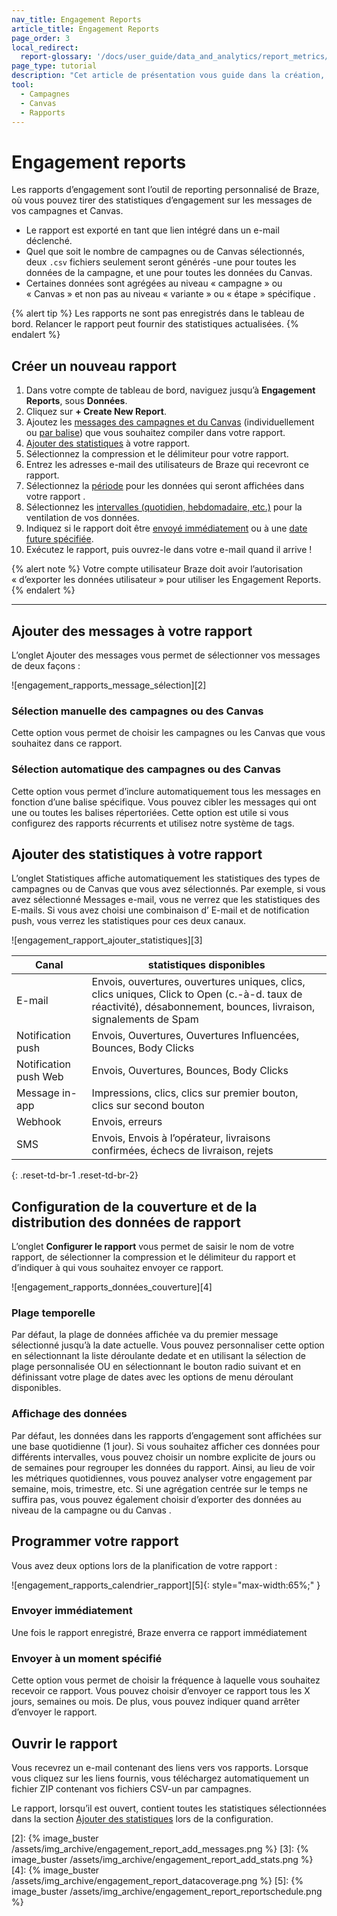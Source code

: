 ```yaml
---
nav_title: Engagement Reports
article_title: Engagement Reports
page_order: 3
local_redirect:
  report-glossary: '/docs/user_guide/data_and_analytics/report_metrics/'
page_type: tutorial
description: "Cet article de présentation vous guide dans la création, la personnalisation et la planification des rapports sur l’engagement pour les campagnes et les Canvas."
tool:
  - Campagnes
  - Canvas
  - Rapports
---
```

# Engagement reports

Les rapports d’engagement sont l’outil de reporting personnalisé de Braze, où vous pouvez tirer des statistiques d’engagement sur les messages de vos campagnes et Canvas.

- Le rapport est exporté en tant que lien intégré dans un e-mail déclenché.
- Quel que soit le nombre de campagnes ou de Canvas sélectionnés, deux `.csv` fichiers seulement seront générés -une pour toutes les données de la campagne, et une pour toutes les données du Canvas.
- Certaines données sont agrégées au niveau « campagne » ou « Canvas » et non pas au niveau « variante » ou « étape » spécifique .

{% alert tip %}
Les rapports ne sont pas enregistrés dans le tableau de bord. Relancer le rapport peut fournir des statistiques actualisées.
{% endalert %}

## Créer un nouveau rapport

1. Dans votre compte de tableau de bord, naviguez jusqu’à **Engagement Reports**, sous **Données**.
2. Cliquez sur **+ Create New Report**.
3. Ajoutez les [ messages des campagnes et du Canvas](#manually-select-campaigns-or-canvases) (individuellement ou [par balise](#automatically-select-campaigns-or-canvases)) que vous souhaitez compiler dans votre rapport.
4. [Ajouter des statistiques](#add-statistics-to-your-report) à votre rapport.
5. Sélectionnez la compression et le délimiteur pour votre rapport.
6. Entrez les adresses e-mail des utilisateurs de Braze qui recevront ce rapport.
7. Sélectionnez la [période](#time-frame) pour les données qui seront affichées dans votre rapport .
8. Sélectionnez les [intervalles (quotidien, hebdomadaire, etc.)](#data-display) pour la ventilation de vos données.
9. Indiquez si le rapport doit être [envoyé immédiatement](#send-immediately) ou à une [date future spécifiée](#send-at-designated-time).
10. Exécutez le rapport, puis ouvrez-le dans votre e-mail quand il arrive !

{% alert note %}
Votre compte utilisateur Braze doit avoir l’autorisation « d’exporter les données utilisateur » pour utiliser les Engagement Reports.
{% endalert %}

---

## Ajouter des messages à votre rapport

L’onglet Ajouter des messages vous permet de sélectionner vos messages de deux façons :

![engagement_rapports_message_sélection][2]

### Sélection manuelle des campagnes ou des Canvas

Cette option vous permet de choisir les campagnes ou les Canvas que vous souhaitez dans ce rapport.

### Sélection automatique des campagnes ou des Canvas

Cette option vous permet d’inclure automatiquement tous les messages en fonction d’une balise spécifique. Vous pouvez cibler les messages qui ont une ou toutes les balises répertoriées.  Cette option est utile si vous configurez des rapports récurrents et utilisez notre système de tags.


## Ajouter des statistiques à votre rapport

L’onglet Statistiques affiche automatiquement les statistiques des types de campagnes ou de Canvas que vous avez sélectionnés.  Par exemple, si vous avez sélectionné Messages e-mail, vous ne verrez que les statistiques des E-mails.  Si vous avez choisi une combinaison d’ E-mail et de notification push, vous verrez les statistiques pour ces deux canaux.

![engagement_rapport_ajouter_statistiques][3]

| Canal| statistiques disponibles|
| ------| --------------|
| E-mail | Envois, ouvertures, ouvertures uniques, clics, clics uniques, Click to Open (c.-à-d. taux de réactivité), désabonnement, bounces, livraison, signalements de Spam |
| Notification push  | Envois, Ouvertures, Ouvertures Influencées, Bounces, Body Clicks |
| Notification push Web | Envois, Ouvertures, Bounces, Body Clicks |
| Message in-app | Impressions, clics, clics sur premier bouton, clics sur second bouton |
| Webhook  |  Envois, erreurs |
| SMS | Envois, Envois à l’opérateur, livraisons confirmées, échecs de livraison, rejets |
{: .reset-td-br-1 .reset-td-br-2}

## Configuration de la couverture et de la distribution des données de rapport

L’onglet **Configurer le rapport** vous permet de saisir le nom de votre rapport, de sélectionner la compression et le délimiteur du rapport et d’indiquer à qui vous souhaitez envoyer ce rapport.  

![engagement_rapports_données_couverture][4]

### Plage temporelle

Par défaut, la plage de données affichée va du premier message sélectionné jusqu’à la date actuelle.  Vous pouvez personnaliser cette option en sélectionnant la liste déroulante dedate et en utilisant la sélection de plage personnalisée OU en sélectionnant le bouton radio suivant et en définissant votre plage de dates avec les options de menu déroulant disponibles.

### Affichage des données

Par défaut, les données dans les rapports d’engagement sont affichées sur une base quotidienne (1 jour). Si vous souhaitez afficher ces données pour différents intervalles, vous pouvez choisir un nombre explicite de jours ou de semaines pour regrouper les données du rapport. Ainsi, au lieu de voir les métriques quotidiennes, vous pouvez analyser votre engagement par semaine, mois, trimestre, etc. Si une agrégation centrée sur le temps ne suffira pas, vous pouvez également choisir d’exporter des données au niveau de la campagne ou du Canvas .

## Programmer votre rapport

Vous avez deux options lors de la planification de votre rapport :

![engagement_rapports_calendrier_rapport][5]{: style="max-width:65%;" }

### Envoyer immédiatement

Une fois le rapport enregistré, Braze enverra ce rapport immédiatement

### Envoyer à un moment spécifié

Cette option vous permet de choisir la fréquence à laquelle vous souhaitez recevoir ce rapport.  Vous pouvez choisir d’envoyer ce rapport tous les X jours, semaines ou mois.  De plus, vous pouvez indiquer quand arrêter d’envoyer le rapport.

## Ouvrir le rapport  

Vous recevrez un e-mail contenant des liens vers vos rapports. Lorsque vous cliquez sur les liens fournis, vous téléchargez automatiquement un fichier ZIP contenant vos fichiers CSV-un par campagnes.

Le rapport, lorsqu’il est ouvert, contient toutes les statistiques sélectionnées dans la section [Ajouter des statistiques](#add-statistics-to-your-reports) lors de la configuration.



[2]: {% image_buster /assets/img_archive/engagement_report_add_messages.png %}
[3]: {% image_buster /assets/img_archive/engagement_report_add_stats.png %}
[4]: {% image_buster /assets/img_archive/engagement_report_datacoverage.png %}
[5]: {% image_buster /assets/img_archive/engagement_report_reportschedule.png %}
